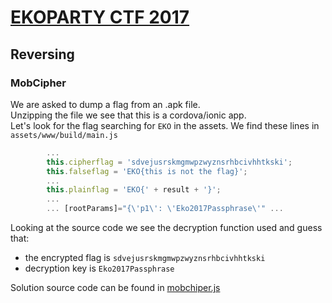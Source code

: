 # [EKOPARTY CTF 2017](https://ctf.ekoparty.org/)
## Reversing
### MobCipher
We are asked to dump a flag from an .apk file.  
Unzipping the file we see that this is a cordova/ionic app.  
Let's look for the flag searching for `EKO` in the assets.
We find these lines in `assets/www/build/main.js`
```javascript
        ...
        this.cipherflag = 'sdvejusrskmgmwpzwyznsrhbcivhhtkski';
        this.falseflag = 'EKO{this is not the flag}';
        ...
        this.plainflag = 'EKO{' + result + '}';
        ...
        ... [rootParams]="{\'p1\': \'Eko2017Passphrase\'" ...
```
Looking at the source code we see the decryption function used and guess that:
- the encrypted flag is `sdvejusrskmgmwpzwyznsrhbcivhhtkski`
- decryption key is `Eko2017Passphrase`


Solution source code can be found in [mobchiper.js](mobchiper.js)
